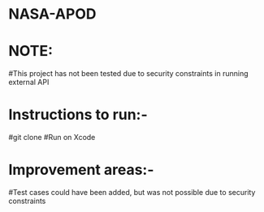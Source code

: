# NASA-APOD

# NOTE:

#This project has not been tested due to security constraints in running external API


# Instructions to run:-
#git clone <path>
#Run on Xcode 

# Improvement areas:-
#Test cases could have been added, but was not possible due to security constraints 
